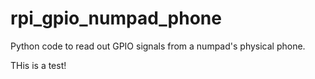 # rpi_gpio_numpad_phone
Python code to read out GPIO signals from a numpad's physical phone.

THis is a test!
